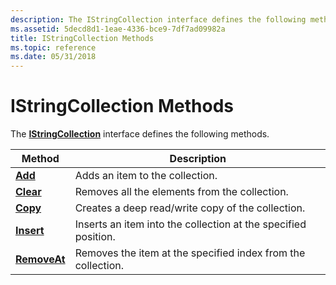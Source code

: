 ```yaml
---
description: The IStringCollection interface defines the following methods.
ms.assetid: 5decd8d1-1eae-4336-bce9-7df7ad09982a
title: IStringCollection Methods
ms.topic: reference
ms.date: 05/31/2018
---
```


# IStringCollection Methods

The [**IStringCollection**](/windows/desktop/api/Wuapi/nn-wuapi-istringcollection) interface defines the following methods.



| Method                                         | Description                                                    |
|------------------------------------------------|----------------------------------------------------------------|
| [**Add**](/windows/desktop/api/Wuapi/nf-wuapi-istringcollection-add)           | Adds an item to the collection.                                |
| [**Clear**](/windows/desktop/api/Wuapi/nf-wuapi-istringcollection-clear)       | Removes all the elements from the collection.                  |
| [**Copy**](/windows/desktop/api/Wuapi/nf-wuapi-istringcollection-copy)         | Creates a deep read/write copy of the collection.              |
| [**Insert**](/windows/desktop/api/Wuapi/nf-wuapi-istringcollection-insert)     | Inserts an item into the collection at the specified position. |
| [**RemoveAt**](/windows/desktop/api/Wuapi/nf-wuapi-istringcollection-removeat) | Removes the item at the specified index from the collection.   |



 

 

 



